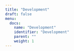 ```yaml
---
title: "Development"
draft: false
menu:
  docs:
    name: "Development"
    identifier: "Development"
    parent: ""
    weight: 1
---
```

